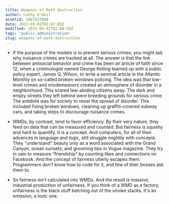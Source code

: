 ```yaml
---
title: Weapons of Math Destruction
author: Cathy O'Neil
assetid: 1067627008
date: 2023-09-01T02:07:09Z
modified: 2023-09-01T02:08:50Z
tags: "public-administration"
slug: weapons-of-math-destruction
---
```


*  If the purpose of the models is to prevent serious crimes, you might ask why nuisance crimes are tracked at all. The answer is that the link between antisocial behavior and crime has been an article of faith since 12, when a criminologist named George Kelling teamed up with a public policy expert, James Q. Wilson, to write a seminal article in the Atlantic Monthly on so-called broken-windows policing. The idea was that low-level crimes and misdemeanors created an atmosphere of disorder in a neighborhood. This scared law-abiding citizens away. The dark and empty streets they left behind were breeding grounds for serious crime. The antidote was for society to resist the spread of disorder. This included fixing broken windows, cleaning up graffiti-covered subway cars, and taking steps to discourage nuisance crimes.

*  WMDs, by contrast, tend to favor efficiency. By their very nature, they feed on data that can be measured and counted. But fairness is squishy and hard to quantify. It is a concept. And computers, for all of their advances in language and logic, still struggle mightily with concepts. They "understand" beauty only as a word associated with the Grand Canyon, ocean sunsets, and grooming tips in Vogue magazine. They try in vain to measure "friendship" by counting likes and connections on Facebook. And the concept of fairness utterly escapes them. Programmers don't know how to code for it, and few of their bosses ask them to.

*  So fairness isn't calculated into WMDs. And the result is massive, industrial production of unfairness. If you think of a WMD as a factory, unfairness is the black stuff belching out of the smoke stacks. It's an emission, a toxic one.

